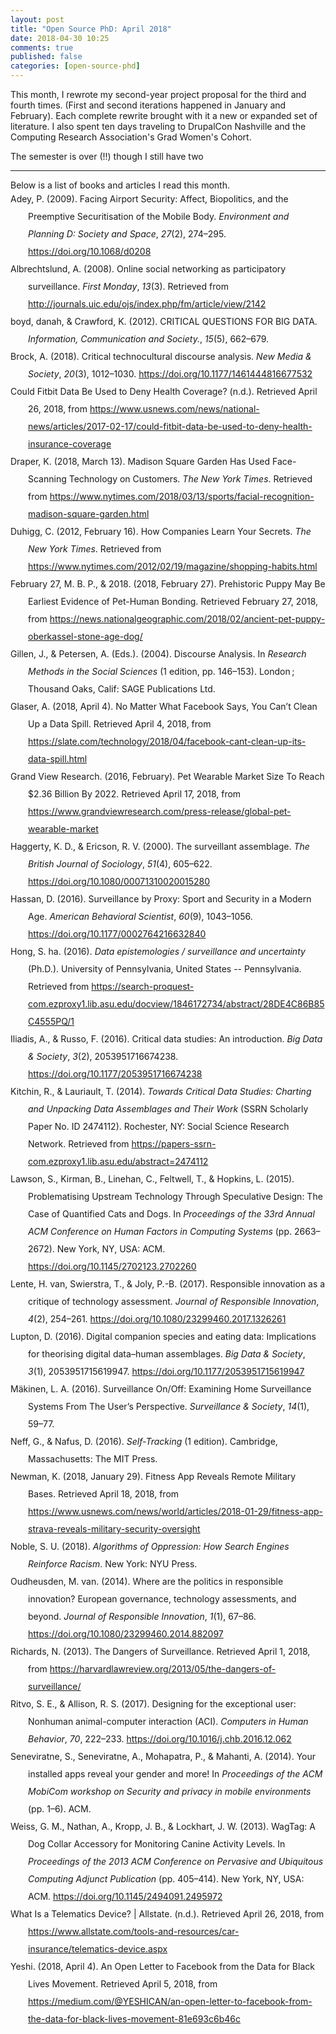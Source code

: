 ```yaml
---
layout: post
title: "Open Source PhD: April 2018"
date: 2018-04-30 10:25
comments: true
published: false
categories: [open-source-phd]
---
```


This month, I rewrote my second-year project proposal for the third and fourth times. (First and second iterations happened in January and February).  Each complete rewrite brought with it a new or expanded set of literature.  I also spent ten days traveling to DrupalCon Nashville and the Computing Research Association's Grad Women's Cohort.

The semester is over (!!) though I still have two

<hr>
Below is a list of books and articles I read this month.

<div class="csl-bib-body" style="line-height: 2; margin-left: 2em; text-indent:-2em;">
  <div class="csl-entry">Adey, P. (2009). Facing Airport Security: Affect, Biopolitics, and the Preemptive Securitisation of the Mobile Body. <i>Environment and Planning D: Society and Space</i>, <i>27</i>(2), 274–295. <a href="https://doi.org/10.1068/d0208">https://doi.org/10.1068/d0208</a></div>
  <span class="Z3988" title="url_ver=Z39.88-2004&amp;ctx_ver=Z39.88-2004&amp;rfr_id=info%3Asid%2Fzotero.org%3A2&amp;rft_id=info%3Adoi%2F10.1068%2Fd0208&amp;rft_val_fmt=info%3Aofi%2Ffmt%3Akev%3Amtx%3Ajournal&amp;rft.genre=article&amp;rft.atitle=Facing%20Airport%20Security%3A%20Affect%2C%20Biopolitics%2C%20and%20the%20Preemptive%20Securitisation%20of%20the%20Mobile%20Body&amp;rft.jtitle=Environment%20and%20Planning%20D%3A%20Society%20and%20Space&amp;rft.volume=27&amp;rft.issue=2&amp;rft.aufirst=Peter&amp;rft.aulast=Adey&amp;rft.au=Peter%20Adey&amp;rft.date=2009-04&amp;rft.pages=274-295&amp;rft.spage=274&amp;rft.epage=295&amp;rft.issn=0263-7758%2C%201472-3433&amp;rft.language=en"></span>
  <div class="csl-entry">Albrechtslund, A. (2008). Online social networking as participatory surveillance. <i>First Monday</i>, <i>13</i>(3). Retrieved from <a href="http://journals.uic.edu/ojs/index.php/fm/article/view/2142">http://journals.uic.edu/ojs/index.php/fm/article/view/2142</a></div>
  <span class="Z3988" title="url_ver=Z39.88-2004&amp;ctx_ver=Z39.88-2004&amp;rfr_id=info%3Asid%2Fzotero.org%3A2&amp;rft_val_fmt=info%3Aofi%2Ffmt%3Akev%3Amtx%3Ajournal&amp;rft.genre=article&amp;rft.atitle=Online%20social%20networking%20as%20participatory%20surveillance&amp;rft.jtitle=First%20Monday&amp;rft.volume=13&amp;rft.issue=3&amp;rft.aufirst=Anders&amp;rft.aulast=Albrechtslund&amp;rft.au=Anders%20Albrechtslund&amp;rft.date=2008&amp;rft.issn=13960466&amp;rft.language=en"></span>
  <div class="csl-entry">boyd,  danah, &amp; Crawford, K. (2012). CRITICAL QUESTIONS FOR BIG DATA. <i>Information, Communication and Society.</i>, <i>15</i>(5), 662–679.</div>
  <span class="Z3988" title="url_ver=Z39.88-2004&amp;ctx_ver=Z39.88-2004&amp;rfr_id=info%3Asid%2Fzotero.org%3A2&amp;rft_val_fmt=info%3Aofi%2Ffmt%3Akev%3Amtx%3Ajournal&amp;rft.genre=article&amp;rft.atitle=CRITICAL%20QUESTIONS%20FOR%20BIG%20DATA&amp;rft.jtitle=Information%2C%20communication%20and%20society.&amp;rft.volume=15&amp;rft.issue=5&amp;rft.aufirst=danah&amp;rft.aulast=boyd&amp;rft.au=danah%20boyd&amp;rft.au=Kate%20Crawford&amp;rft.date=2012&amp;rft.pages=662%E2%80%93679&amp;rft.issn=1369-118X"></span>
  <div class="csl-entry">Brock, A. (2018). Critical technocultural discourse analysis. <i>New Media &amp; Society</i>, <i>20</i>(3), 1012–1030. <a href="https://doi.org/10.1177/1461444816677532">https://doi.org/10.1177/1461444816677532</a></div>
  <span class="Z3988" title="url_ver=Z39.88-2004&amp;ctx_ver=Z39.88-2004&amp;rfr_id=info%3Asid%2Fzotero.org%3A2&amp;rft_id=info%3Adoi%2F10.1177%2F1461444816677532&amp;rft_val_fmt=info%3Aofi%2Ffmt%3Akev%3Amtx%3Ajournal&amp;rft.genre=article&amp;rft.atitle=Critical%20technocultural%20discourse%20analysis&amp;rft.jtitle=New%20Media%20%26%20Society&amp;rft.stitle=New%20Media%20%26%20Society&amp;rft.volume=20&amp;rft.issue=3&amp;rft.aufirst=Andr%C3%A9&amp;rft.aulast=Brock&amp;rft.au=Andr%C3%A9%20Brock&amp;rft.date=2018-03-01&amp;rft.pages=1012-1030&amp;rft.spage=1012&amp;rft.epage=1030&amp;rft.issn=1461-4448&amp;rft.language=en"></span>
  <div class="csl-entry">Could Fitbit Data Be Used to Deny Health Coverage? (n.d.). Retrieved April 26, 2018, from <a href="https://www.usnews.com/news/national-news/articles/2017-02-17/could-fitbit-data-be-used-to-deny-health-insurance-coverage">https://www.usnews.com/news/national-news/articles/2017-02-17/could-fitbit-data-be-used-to-deny-health-insurance-coverage</a></div>
  <span class="Z3988" title="url_ver=Z39.88-2004&amp;ctx_ver=Z39.88-2004&amp;rfr_id=info%3Asid%2Fzotero.org%3A2&amp;rft_val_fmt=info%3Aofi%2Ffmt%3Akev%3Amtx%3Adc&amp;rft.type=webpage&amp;rft.title=Could%20Fitbit%20Data%20Be%20Used%20to%20Deny%20Health%20Coverage%3F&amp;rft.description=Soon%2C%20wearable%20fitness%20devices%20will%20be%20able%20to%20diagnose%20diseases.%20Could%20that%20lead%20insurers%20to%20deny%20coverage%3F&amp;rft.identifier=https%3A%2F%2Fwww.usnews.com%2Fnews%2Fnational-news%2Farticles%2F2017-02-17%2Fcould-fitbit-data-be-used-to-deny-health-insurance-coverage"></span>
  <div class="csl-entry">Draper, K. (2018, March 13). Madison Square Garden Has Used Face-Scanning Technology on Customers. <i>The New York Times</i>. Retrieved from <a href="https://www.nytimes.com/2018/03/13/sports/facial-recognition-madison-square-garden.html">https://www.nytimes.com/2018/03/13/sports/facial-recognition-madison-square-garden.html</a></div>
  <span class="Z3988" title="url_ver=Z39.88-2004&amp;ctx_ver=Z39.88-2004&amp;rfr_id=info%3Asid%2Fzotero.org%3A2&amp;rft_val_fmt=info%3Aofi%2Ffmt%3Akev%3Amtx%3Adc&amp;rft.type=newspaperArticle&amp;rft.title=Madison%20Square%20Garden%20Has%20Used%20Face-Scanning%20Technology%20on%20Customers&amp;rft.source=The%20New%20York%20Times&amp;rft.description=Facial-recognition%20systems%20can%20help%20bolster%20security%2C%20but%20some%20experts%20say%20the%20technology%20raises%20questions%20about%20privacy%20and%20data%20security.&amp;rft.identifier=https%3A%2F%2Fwww.nytimes.com%2F2018%2F03%2F13%2Fsports%2Ffacial-recognition-madison-square-garden.html&amp;rft.aufirst=Kevin&amp;rft.aulast=Draper&amp;rft.au=Kevin%20Draper&amp;rft.date=2018-03-13&amp;rft.issn=0362-4331&amp;rft.language=en-US"></span>
  <div class="csl-entry">Duhigg, C. (2012, February 16). How Companies Learn Your Secrets. <i>The New York Times</i>. Retrieved from <a href="https://www.nytimes.com/2012/02/19/magazine/shopping-habits.html">https://www.nytimes.com/2012/02/19/magazine/shopping-habits.html</a></div>
  <span class="Z3988" title="url_ver=Z39.88-2004&amp;ctx_ver=Z39.88-2004&amp;rfr_id=info%3Asid%2Fzotero.org%3A2&amp;rft_val_fmt=info%3Aofi%2Ffmt%3Akev%3Amtx%3Adc&amp;rft.type=newspaperArticle&amp;rft.title=How%20Companies%20Learn%20Your%20Secrets&amp;rft.source=The%20New%20York%20Times&amp;rft.description=Your%20shopping%20habits%20reveal%20even%20the%20most%20personal%20information%20%E2%80%94%20like%20when%20you%E2%80%99re%20going%20to%20have%20a%20baby.&amp;rft.identifier=https%3A%2F%2Fwww.nytimes.com%2F2012%2F02%2F19%2Fmagazine%2Fshopping-habits.html&amp;rft.aufirst=Charles&amp;rft.aulast=Duhigg&amp;rft.au=Charles%20Duhigg&amp;rft.date=2012-02-16&amp;rft.issn=0362-4331&amp;rft.language=en-US"></span>
  <div class="csl-entry">February 27, M. B. P., &amp; 2018. (2018, February 27). Prehistoric Puppy May Be Earliest Evidence of Pet-Human Bonding. Retrieved February 27, 2018, from <a href="https://news.nationalgeographic.com/2018/02/ancient-pet-puppy-oberkassel-stone-age-dog/">https://news.nationalgeographic.com/2018/02/ancient-pet-puppy-oberkassel-stone-age-dog/</a></div>
  <span class="Z3988" title="url_ver=Z39.88-2004&amp;ctx_ver=Z39.88-2004&amp;rfr_id=info%3Asid%2Fzotero.org%3A2&amp;rft_val_fmt=info%3Aofi%2Ffmt%3Akev%3Amtx%3Adc&amp;rft.type=webpage&amp;rft.title=Prehistoric%20Puppy%20May%20Be%20Earliest%20Evidence%20of%20Pet-Human%20Bonding&amp;rft.description=A%20new%20analysis%20of%2014%2C000-year-old%20canine%20reveals%20the%20earliest%20evidence%20for%20an%20emotional%20attachment%20with%20man%E2%80%99s%20best%20friend.&amp;rft.identifier=https%3A%2F%2Fnews.nationalgeographic.com%2F2018%2F02%2Fancient-pet-puppy-oberkassel-stone-age-dog%2F&amp;rft.aufirst=Mary%20Bates%20PUBLISHED&amp;rft.aulast=February%2027&amp;rft.au=Mary%20Bates%20PUBLISHED%20February%2027&amp;rft.au=undefined&amp;rft.date=2018-02-27"></span>
  <div class="csl-entry">Gillen, J., &amp; Petersen, A. (Eds.). (2004). Discourse Analysis. In <i>Research Methods in the Social Sciences</i> (1 edition, pp. 146–153). London ; Thousand Oaks, Calif: SAGE Publications Ltd.</div>
  <span class="Z3988" title="url_ver=Z39.88-2004&amp;ctx_ver=Z39.88-2004&amp;rfr_id=info%3Asid%2Fzotero.org%3A2&amp;rft_id=urn%3Aisbn%3A978-0-7619-4402-7&amp;rft_val_fmt=info%3Aofi%2Ffmt%3Akev%3Amtx%3Abook&amp;rft.genre=bookitem&amp;rft.atitle=Discourse%20Analysis&amp;rft.place=London%20%3B%20Thousand%20Oaks%2C%20Calif&amp;rft.publisher=SAGE%20Publications%20Ltd&amp;rft.edition=1%20edition&amp;rft.aufirst=Julia&amp;rft.aulast=Gillen&amp;rft.au=Julia%20Gillen&amp;rft.au=Alan%20Petersen&amp;rft.date=2004-12-08&amp;rft.pages=146-153&amp;rft.spage=146&amp;rft.epage=153&amp;rft.isbn=978-0-7619-4402-7&amp;rft.language=English"></span>
  <div class="csl-entry">Glaser, A. (2018, April 4). No Matter What Facebook Says, You Can’t Clean Up a Data Spill. Retrieved April 4, 2018, from <a href="https://slate.com/technology/2018/04/facebook-cant-clean-up-its-data-spill.html">https://slate.com/technology/2018/04/facebook-cant-clean-up-its-data-spill.html</a></div>
  <span class="Z3988" title="url_ver=Z39.88-2004&amp;ctx_ver=Z39.88-2004&amp;rfr_id=info%3Asid%2Fzotero.org%3A2&amp;rft_val_fmt=info%3Aofi%2Ffmt%3Akev%3Amtx%3Adc&amp;rft.type=webpage&amp;rft.title=No%20Matter%20What%20Facebook%20Says%2C%20You%20Can%E2%80%99t%20Clean%20Up%20a%20Data%20Spill&amp;rft.description=The%20company%20should%E2%80%99ve%20done%20better%2C%20because%20the%20damage%20can%E2%80%99t%20be%20undone.&amp;rft.identifier=https%3A%2F%2Fslate.com%2Ftechnology%2F2018%2F04%2Ffacebook-cant-clean-up-its-data-spill.html&amp;rft.aufirst=April&amp;rft.aulast=Glaser&amp;rft.au=April%20Glaser&amp;rft.date=2018-04-04&amp;rft.language=en"></span>
  <div class="csl-entry">Grand View Research. (2016, February). Pet Wearable Market Size To Reach $2.36 Billion By 2022. Retrieved April 17, 2018, from <a href="https://www.grandviewresearch.com/press-release/global-pet-wearable-market">https://www.grandviewresearch.com/press-release/global-pet-wearable-market</a></div>
  <span class="Z3988" title="url_ver=Z39.88-2004&amp;ctx_ver=Z39.88-2004&amp;rfr_id=info%3Asid%2Fzotero.org%3A2&amp;rft_val_fmt=info%3Aofi%2Ffmt%3Akev%3Amtx%3Adc&amp;rft.type=webpage&amp;rft.title=Pet%20Wearable%20Market%20Size%20To%20Reach%20%242.36%20Billion%20By%202022&amp;rft.description=Pet%20Wearable%20Market%20Size%20To%20Reach%20%242.36%20Billion%20By%202022&amp;rft.identifier=https%3A%2F%2Fwww.grandviewresearch.com%2Fpress-release%2Fglobal-pet-wearable-market&amp;rft.aulast=Grand%20View%20Research&amp;rft.au=Grand%20View%20Research&amp;rft.date=2016-02&amp;rft.language=en"></span>
  <div class="csl-entry">Haggerty, K. D., &amp; Ericson, R. V. (2000). The surveillant assemblage. <i>The British Journal of Sociology</i>, <i>51</i>(4), 605–622. <a href="https://doi.org/10.1080/00071310020015280">https://doi.org/10.1080/00071310020015280</a></div>
  <span class="Z3988" title="url_ver=Z39.88-2004&amp;ctx_ver=Z39.88-2004&amp;rfr_id=info%3Asid%2Fzotero.org%3A2&amp;rft_id=info%3Adoi%2F10.1080%2F00071310020015280&amp;rft_val_fmt=info%3Aofi%2Ffmt%3Akev%3Amtx%3Ajournal&amp;rft.genre=article&amp;rft.atitle=The%20surveillant%20assemblage&amp;rft.jtitle=The%20British%20Journal%20of%20Sociology&amp;rft.volume=51&amp;rft.issue=4&amp;rft.aufirst=Kevin%20D.&amp;rft.aulast=Haggerty&amp;rft.au=Kevin%20D.%20Haggerty&amp;rft.au=Richard%20V.%20Ericson&amp;rft.date=2000-12-01&amp;rft.pages=605-622&amp;rft.spage=605&amp;rft.epage=622&amp;rft.issn=1468-4446&amp;rft.language=en"></span>
  <div class="csl-entry">Hassan, D. (2016). Surveillance by Proxy: Sport and Security in a Modern Age. <i>American Behavioral Scientist</i>, <i>60</i>(9), 1043–1056. <a href="https://doi.org/10.1177/0002764216632840">https://doi.org/10.1177/0002764216632840</a></div>
  <span class="Z3988" title="url_ver=Z39.88-2004&amp;ctx_ver=Z39.88-2004&amp;rfr_id=info%3Asid%2Fzotero.org%3A2&amp;rft_id=info%3Adoi%2F10.1177%2F0002764216632840&amp;rft_val_fmt=info%3Aofi%2Ffmt%3Akev%3Amtx%3Ajournal&amp;rft.genre=article&amp;rft.atitle=Surveillance%20by%20Proxy%3A%20Sport%20and%20Security%20in%20a%20Modern%20Age&amp;rft.jtitle=American%20Behavioral%20Scientist&amp;rft.stitle=American%20Behavioral%20Scientist&amp;rft.volume=60&amp;rft.issue=9&amp;rft.aufirst=David&amp;rft.aulast=Hassan&amp;rft.au=David%20Hassan&amp;rft.date=2016-08-01&amp;rft.pages=1043-1056&amp;rft.spage=1043&amp;rft.epage=1056&amp;rft.issn=0002-7642&amp;rft.language=en"></span>
  <div class="csl-entry">Hong, S. ha. (2016). <i>Data epistemologies / surveillance and uncertainty</i> (Ph.D.). University of Pennsylvania, United States -- Pennsylvania. Retrieved from <a href="https://search-proquest-com.ezproxy1.lib.asu.edu/docview/1846172734/abstract/28DE4C86B85C4555PQ/1">https://search-proquest-com.ezproxy1.lib.asu.edu/docview/1846172734/abstract/28DE4C86B85C4555PQ/1</a></div>
  <span class="Z3988" title="url_ver=Z39.88-2004&amp;ctx_ver=Z39.88-2004&amp;rfr_id=info%3Asid%2Fzotero.org%3A2&amp;rft_val_fmt=info%3Aofi%2Ffmt%3Akev%3Amtx%3Adissertation&amp;rft.title=Data%20epistemologies%20%2F%20surveillance%20and%20uncertainty&amp;rft.aufirst=Sun%20ha&amp;rft.aulast=Hong&amp;rft.au=Sun%20ha%20Hong&amp;rft.date=2016&amp;rft.tpages=361&amp;rft.language=English"></span>
  <div class="csl-entry">Iliadis, A., &amp; Russo, F. (2016). Critical data studies: An introduction. <i>Big Data &amp; Society</i>, <i>3</i>(2), 2053951716674238. <a href="https://doi.org/10.1177/2053951716674238">https://doi.org/10.1177/2053951716674238</a></div>
  <span class="Z3988" title="url_ver=Z39.88-2004&amp;ctx_ver=Z39.88-2004&amp;rfr_id=info%3Asid%2Fzotero.org%3A2&amp;rft_id=info%3Adoi%2F10.1177%2F2053951716674238&amp;rft_val_fmt=info%3Aofi%2Ffmt%3Akev%3Amtx%3Ajournal&amp;rft.genre=article&amp;rft.atitle=Critical%20data%20studies%3A%20An%20introduction&amp;rft.jtitle=Big%20Data%20%26%20Society&amp;rft.stitle=Big%20Data%20%26%20Society&amp;rft.volume=3&amp;rft.issue=2&amp;rft.aufirst=Andrew&amp;rft.aulast=Iliadis&amp;rft.au=Andrew%20Iliadis&amp;rft.au=Federica%20Russo&amp;rft.date=2016-12-01&amp;rft.pages=2053951716674238&amp;rft.issn=2053-9517&amp;rft.language=en"></span>
  <div class="csl-entry">Kitchin, R., &amp; Lauriault, T. (2014). <i>Towards Critical Data Studies: Charting and Unpacking Data Assemblages and Their Work</i> (SSRN Scholarly Paper No. ID 2474112). Rochester, NY: Social Science Research Network. Retrieved from <a href="https://papers-ssrn-com.ezproxy1.lib.asu.edu/abstract=2474112">https://papers-ssrn-com.ezproxy1.lib.asu.edu/abstract=2474112</a></div>
  <span class="Z3988" title="url_ver=Z39.88-2004&amp;ctx_ver=Z39.88-2004&amp;rfr_id=info%3Asid%2Fzotero.org%3A2&amp;rft_val_fmt=info%3Aofi%2Ffmt%3Akev%3Amtx%3Abook&amp;rft.genre=report&amp;rft.btitle=Towards%20Critical%20Data%20Studies%3A%20Charting%20and%20Unpacking%20Data%20Assemblages%20and%20Their%20Work&amp;rft.place=Rochester%2C%20NY&amp;rft.aufirst=Rob&amp;rft.aulast=Kitchin&amp;rft.au=Rob%20Kitchin&amp;rft.au=Tracey%20Lauriault&amp;rft.date=2014-07-30&amp;rft.language=en"></span>
  <div class="csl-entry">Lawson, S., Kirman, B., Linehan, C., Feltwell, T., &amp; Hopkins, L. (2015). Problematising Upstream Technology Through Speculative Design: The Case of Quantified Cats and Dogs. In <i>Proceedings of the 33rd Annual ACM Conference on Human Factors in Computing Systems</i> (pp. 2663–2672). New York, NY, USA: ACM. <a href="https://doi.org/10.1145/2702123.2702260">https://doi.org/10.1145/2702123.2702260</a></div>
  <span class="Z3988" title="url_ver=Z39.88-2004&amp;ctx_ver=Z39.88-2004&amp;rfr_id=info%3Asid%2Fzotero.org%3A2&amp;rft_id=info%3Adoi%2F10.1145%2F2702123.2702260&amp;rft_id=urn%3Aisbn%3A978-1-4503-3145-6&amp;rft_val_fmt=info%3Aofi%2Ffmt%3Akev%3Amtx%3Abook&amp;rft.genre=proceeding&amp;rft.atitle=Problematising%20Upstream%20Technology%20Through%20Speculative%20Design%3A%20The%20Case%20of%20Quantified%20Cats%20and%20Dogs&amp;rft.btitle=Proceedings%20of%20the%2033rd%20Annual%20ACM%20Conference%20on%20Human%20Factors%20in%20Computing%20Systems&amp;rft.place=New%20York%2C%20NY%2C%20USA&amp;rft.publisher=ACM&amp;rft.series=CHI%20'15&amp;rft.aufirst=Shaun&amp;rft.aulast=Lawson&amp;rft.au=Shaun%20Lawson&amp;rft.au=Ben%20Kirman&amp;rft.au=Conor%20Linehan&amp;rft.au=Tom%20Feltwell&amp;rft.au=Lisa%20Hopkins&amp;rft.date=2015&amp;rft.pages=2663%E2%80%932672&amp;rft.isbn=978-1-4503-3145-6"></span>
  <div class="csl-entry">Lente, H. van, Swierstra, T., &amp; Joly, P.-B. (2017). Responsible innovation as a critique of technology assessment. <i>Journal of Responsible Innovation</i>, <i>4</i>(2), 254–261. <a href="https://doi.org/10.1080/23299460.2017.1326261">https://doi.org/10.1080/23299460.2017.1326261</a></div>
  <span class="Z3988" title="url_ver=Z39.88-2004&amp;ctx_ver=Z39.88-2004&amp;rfr_id=info%3Asid%2Fzotero.org%3A2&amp;rft_id=info%3Adoi%2F10.1080%2F23299460.2017.1326261&amp;rft_val_fmt=info%3Aofi%2Ffmt%3Akev%3Amtx%3Ajournal&amp;rft.genre=article&amp;rft.atitle=Responsible%20innovation%20as%20a%20critique%20of%20technology%20assessment&amp;rft.jtitle=Journal%20of%20Responsible%20Innovation&amp;rft.volume=4&amp;rft.issue=2&amp;rft.aufirst=Harro%20van&amp;rft.aulast=Lente&amp;rft.au=Harro%20van%20Lente&amp;rft.au=Tsjalling%20Swierstra&amp;rft.au=Pierre-Beno%C3%AEt%20Joly&amp;rft.date=2017-05-04&amp;rft.pages=254-261&amp;rft.spage=254&amp;rft.epage=261&amp;rft.issn=2329-9460"></span>
  <div class="csl-entry">Lupton, D. (2016). Digital companion species and eating data: Implications for theorising digital data–human assemblages. <i>Big Data &amp; Society</i>, <i>3</i>(1), 2053951715619947. <a href="https://doi.org/10.1177/2053951715619947">https://doi.org/10.1177/2053951715619947</a></div>
  <span class="Z3988" title="url_ver=Z39.88-2004&amp;ctx_ver=Z39.88-2004&amp;rfr_id=info%3Asid%2Fzotero.org%3A2&amp;rft_id=info%3Adoi%2F10.1177%2F2053951715619947&amp;rft_val_fmt=info%3Aofi%2Ffmt%3Akev%3Amtx%3Ajournal&amp;rft.genre=article&amp;rft.atitle=Digital%20companion%20species%20and%20eating%20data%3A%20Implications%20for%20theorising%20digital%20data%E2%80%93human%20assemblages&amp;rft.jtitle=Big%20Data%20%26%20Society&amp;rft.stitle=Big%20Data%20%26%20Society&amp;rft.volume=3&amp;rft.issue=1&amp;rft.aufirst=Deborah&amp;rft.aulast=Lupton&amp;rft.au=Deborah%20Lupton&amp;rft.date=2016-01-05&amp;rft.pages=2053951715619947&amp;rft.issn=2053-9517&amp;rft.language=en"></span>
  <div class="csl-entry">Mäkinen, L. A. (2016). Surveillance On/Off: Examining Home Surveillance Systems From The User’s Perspective. <i>Surveillance &amp; Society</i>, <i>14</i>(1), 59–77.</div>
  <span class="Z3988" title="url_ver=Z39.88-2004&amp;ctx_ver=Z39.88-2004&amp;rfr_id=info%3Asid%2Fzotero.org%3A2&amp;rft_val_fmt=info%3Aofi%2Ffmt%3Akev%3Amtx%3Ajournal&amp;rft.genre=article&amp;rft.atitle=Surveillance%20On%2FOff%3A%20Examining%20Home%20Surveillance%20Systems%20From%20The%20User's%20Perspective&amp;rft.jtitle=Surveillance%20%26%20Society&amp;rft.stitle=Surveillance%20%26%20Society&amp;rft.volume=14&amp;rft.issue=1&amp;rft.aufirst=Liisa%20A.&amp;rft.aulast=M%C3%A4kinen&amp;rft.au=Liisa%20A.%20M%C3%A4kinen&amp;rft.date=2016-01&amp;rft.pages=59-77&amp;rft.spage=59&amp;rft.epage=77&amp;rft.issn=14777487"></span>
  <div class="csl-entry">Neff, G., &amp; Nafus, D. (2016). <i>Self-Tracking</i> (1 edition). Cambridge, Massachusetts: The MIT Press.</div>
  <span class="Z3988" title="url_ver=Z39.88-2004&amp;ctx_ver=Z39.88-2004&amp;rfr_id=info%3Asid%2Fzotero.org%3A2&amp;rft_id=urn%3Aisbn%3A978-0-262-52912-9&amp;rft_val_fmt=info%3Aofi%2Ffmt%3Akev%3Amtx%3Abook&amp;rft.genre=book&amp;rft.btitle=Self-Tracking&amp;rft.place=Cambridge%2C%20Massachusetts&amp;rft.publisher=The%20MIT%20Press&amp;rft.edition=1%20edition&amp;rft.aufirst=Gina&amp;rft.aulast=Neff&amp;rft.au=Gina%20Neff&amp;rft.au=Dawn%20Nafus&amp;rft.date=2016-06-24&amp;rft.tpages=248&amp;rft.isbn=978-0-262-52912-9&amp;rft.language=English"></span>
  <div class="csl-entry">Newman, K. (2018, January 29). Fitness App Reveals Remote Military Bases. Retrieved April 18, 2018, from <a href="https://www.usnews.com/news/world/articles/2018-01-29/fitness-app-strava-reveals-military-security-oversight">https://www.usnews.com/news/world/articles/2018-01-29/fitness-app-strava-reveals-military-security-oversight</a></div>
  <span class="Z3988" title="url_ver=Z39.88-2004&amp;ctx_ver=Z39.88-2004&amp;rfr_id=info%3Asid%2Fzotero.org%3A2&amp;rft_val_fmt=info%3Aofi%2Ffmt%3Akev%3Amtx%3Adc&amp;rft.type=webpage&amp;rft.title=Fitness%20App%20Reveals%20Remote%20Military%20Bases&amp;rft.description=The%20app's%20heat%20map%20tracks%20users'%20workout%20sessions%20globally%2C%20which%20is%20a%20problem%20for%20those%20who%20use%20the%20app%20while%20deployed.&amp;rft.identifier=https%3A%2F%2Fwww.usnews.com%2Fnews%2Fworld%2Farticles%2F2018-01-29%2Ffitness-app-strava-reveals-military-security-oversight&amp;rft.aufirst=Katelyn&amp;rft.aulast=Newman&amp;rft.au=Katelyn%20Newman&amp;rft.date=2018-01-29"></span>
  <div class="csl-entry">Noble, S. U. (2018). <i>Algorithms of Oppression: How Search Engines Reinforce Racism</i>. New York: NYU Press.</div>
  <span class="Z3988" title="url_ver=Z39.88-2004&amp;ctx_ver=Z39.88-2004&amp;rfr_id=info%3Asid%2Fzotero.org%3A2&amp;rft_id=urn%3Aisbn%3A978-1-4798-3724-3&amp;rft_val_fmt=info%3Aofi%2Ffmt%3Akev%3Amtx%3Abook&amp;rft.genre=book&amp;rft.btitle=Algorithms%20of%20Oppression%3A%20How%20Search%20Engines%20Reinforce%20Racism&amp;rft.place=New%20York&amp;rft.publisher=NYU%20Press&amp;rft.aufirst=Safiya%20Umoja&amp;rft.aulast=Noble&amp;rft.au=Safiya%20Umoja%20Noble&amp;rft.date=2018-02-20&amp;rft.tpages=256&amp;rft.isbn=978-1-4798-3724-3&amp;rft.language=English"></span>
  <div class="csl-entry">Oudheusden, M. van. (2014). Where are the politics in responsible innovation? European governance, technology assessments, and beyond. <i>Journal of Responsible Innovation</i>, <i>1</i>(1), 67–86. <a href="https://doi.org/10.1080/23299460.2014.882097">https://doi.org/10.1080/23299460.2014.882097</a></div>
  <span class="Z3988" title="url_ver=Z39.88-2004&amp;ctx_ver=Z39.88-2004&amp;rfr_id=info%3Asid%2Fzotero.org%3A2&amp;rft_id=info%3Adoi%2F10.1080%2F23299460.2014.882097&amp;rft_val_fmt=info%3Aofi%2Ffmt%3Akev%3Amtx%3Ajournal&amp;rft.genre=article&amp;rft.atitle=Where%20are%20the%20politics%20in%20responsible%20innovation%3F%20European%20governance%2C%20technology%20assessments%2C%20and%20beyond&amp;rft.jtitle=Journal%20of%20Responsible%20Innovation&amp;rft.volume=1&amp;rft.issue=1&amp;rft.aufirst=Michiel%20van&amp;rft.aulast=Oudheusden&amp;rft.au=Michiel%20van%20Oudheusden&amp;rft.date=2014-01-02&amp;rft.pages=67-86&amp;rft.spage=67&amp;rft.epage=86&amp;rft.issn=2329-9460"></span>
  <div class="csl-entry">Richards, N. (2013). The Dangers of Surveillance. Retrieved April 1, 2018, from <a href="https://harvardlawreview.org/2013/05/the-dangers-of-surveillance/">https://harvardlawreview.org/2013/05/the-dangers-of-surveillance/</a></div>
  <span class="Z3988" title="url_ver=Z39.88-2004&amp;ctx_ver=Z39.88-2004&amp;rfr_id=info%3Asid%2Fzotero.org%3A2&amp;rft_val_fmt=info%3Aofi%2Ffmt%3Akev%3Amtx%3Adc&amp;rft.type=webpage&amp;rft.title=The%20Dangers%20of%20Surveillance&amp;rft.description=From%20the%20Fourth%20Amendment%20to%20George%20Orwell%E2%80%99s%20Nineteen%20Eighty-Four%2C%20and%20from%20the%20Electronic%20Communications%20Privacy%20Act%20to%20films%20like%20Minority%20Report%20and%20The%20Lives%20of%20Others%2C%20our%20law%20and%20culture%20are%20full%20of%20warnings%20about%20state%20scrutiny%20of%20our%20lives.%26hellip%3B&amp;rft.identifier=https%3A%2F%2Fharvardlawreview.org%2F2013%2F05%2Fthe-dangers-of-surveillance%2F&amp;rft.aufirst=Neil&amp;rft.aulast=Richards&amp;rft.au=Neil%20Richards&amp;rft.date=2013&amp;rft.language=en-US"></span>
  <div class="csl-entry">Ritvo, S. E., &amp; Allison, R. S. (2017). Designing for the exceptional user: Nonhuman animal-computer interaction (ACI). <i>Computers in Human Behavior</i>, <i>70</i>, 222–233. <a href="https://doi.org/10.1016/j.chb.2016.12.062">https://doi.org/10.1016/j.chb.2016.12.062</a></div>
  <span class="Z3988" title="url_ver=Z39.88-2004&amp;ctx_ver=Z39.88-2004&amp;rfr_id=info%3Asid%2Fzotero.org%3A2&amp;rft_id=info%3Adoi%2F10.1016%2Fj.chb.2016.12.062&amp;rft_val_fmt=info%3Aofi%2Ffmt%3Akev%3Amtx%3Ajournal&amp;rft.genre=article&amp;rft.atitle=Designing%20for%20the%20exceptional%20user%3A%20Nonhuman%20animal-computer%20interaction%20(ACI)&amp;rft.jtitle=Computers%20in%20Human%20Behavior&amp;rft.stitle=Computers%20in%20Human%20Behavior&amp;rft.volume=70&amp;rft.aufirst=Sarah%20E.&amp;rft.aulast=Ritvo&amp;rft.au=Sarah%20E.%20Ritvo&amp;rft.au=Robert%20S.%20Allison&amp;rft.date=2017-05-01&amp;rft.pages=222-233&amp;rft.spage=222&amp;rft.epage=233&amp;rft.issn=0747-5632"></span>
  <div class="csl-entry">Seneviratne, S., Seneviratne, A., Mohapatra, P., &amp; Mahanti, A. (2014). Your installed apps reveal your gender and more! In <i>Proceedings of the ACM MobiCom workshop on Security and privacy in mobile environments</i> (pp. 1–6). ACM.</div>
  <span class="Z3988" title="url_ver=Z39.88-2004&amp;ctx_ver=Z39.88-2004&amp;rfr_id=info%3Asid%2Fzotero.org%3A2&amp;rft_val_fmt=info%3Aofi%2Ffmt%3Akev%3Amtx%3Abook&amp;rft.genre=proceeding&amp;rft.atitle=Your%20installed%20apps%20reveal%20your%20gender%20and%20more!&amp;rft.btitle=Proceedings%20of%20the%20ACM%20MobiCom%20workshop%20on%20Security%20and%20privacy%20in%20mobile%20environments&amp;rft.publisher=ACM&amp;rft.aufirst=Suranga&amp;rft.aulast=Seneviratne&amp;rft.au=Suranga%20Seneviratne&amp;rft.au=Aruna%20Seneviratne&amp;rft.au=Prasant%20Mohapatra&amp;rft.au=Anirban%20Mahanti&amp;rft.date=2014&amp;rft.pages=1%E2%80%936"></span>
  <div class="csl-entry">Weiss, G. M., Nathan, A., Kropp, J. B., &amp; Lockhart, J. W. (2013). WagTag: A Dog Collar Accessory for Monitoring Canine Activity Levels. In <i>Proceedings of the 2013 ACM Conference on Pervasive and Ubiquitous Computing Adjunct Publication</i> (pp. 405–414). New York, NY, USA: ACM. <a href="https://doi.org/10.1145/2494091.2495972">https://doi.org/10.1145/2494091.2495972</a></div>
  <span class="Z3988" title="url_ver=Z39.88-2004&amp;ctx_ver=Z39.88-2004&amp;rfr_id=info%3Asid%2Fzotero.org%3A2&amp;rft_id=info%3Adoi%2F10.1145%2F2494091.2495972&amp;rft_id=urn%3Aisbn%3A978-1-4503-2215-7&amp;rft_val_fmt=info%3Aofi%2Ffmt%3Akev%3Amtx%3Abook&amp;rft.genre=proceeding&amp;rft.atitle=WagTag%3A%20A%20Dog%20Collar%20Accessory%20for%20Monitoring%20Canine%20Activity%20Levels&amp;rft.btitle=Proceedings%20of%20the%202013%20ACM%20Conference%20on%20Pervasive%20and%20Ubiquitous%20Computing%20Adjunct%20Publication&amp;rft.place=New%20York%2C%20NY%2C%20USA&amp;rft.publisher=ACM&amp;rft.series=UbiComp%20'13%20Adjunct&amp;rft.aufirst=Gary%20M.&amp;rft.aulast=Weiss&amp;rft.au=Gary%20M.%20Weiss&amp;rft.au=Ashwin%20Nathan&amp;rft.au=J.B.%20Kropp&amp;rft.au=Jeffrey%20W.%20Lockhart&amp;rft.date=2013&amp;rft.pages=405%E2%80%93414&amp;rft.isbn=978-1-4503-2215-7"></span>
  <div class="csl-entry">What Is a Telematics Device? | Allstate. (n.d.). Retrieved April 26, 2018, from <a href="https://www.allstate.com/tools-and-resources/car-insurance/telematics-device.aspx">https://www.allstate.com/tools-and-resources/car-insurance/telematics-device.aspx</a></div>
  <span class="Z3988" title="url_ver=Z39.88-2004&amp;ctx_ver=Z39.88-2004&amp;rfr_id=info%3Asid%2Fzotero.org%3A2&amp;rft_val_fmt=info%3Aofi%2Ffmt%3Akev%3Amtx%3Adc&amp;rft.type=webpage&amp;rft.title=What%20Is%20a%20Telematics%20Device%3F%20%7C%20Allstate&amp;rft.identifier=https%3A%2F%2Fwww.allstate.com%2Ftools-and-resources%2Fcar-insurance%2Ftelematics-device.aspx"></span>
  <div class="csl-entry">Yeshi. (2018, April 4). An Open Letter to Facebook from the Data for Black Lives Movement. Retrieved April 5, 2018, from <a href="https://medium.com/@YESHICAN/an-open-letter-to-facebook-from-the-data-for-black-lives-movement-81e693c6b46c">https://medium.com/@YESHICAN/an-open-letter-to-facebook-from-the-data-for-black-lives-movement-81e693c6b46c</a></div>
  <span class="Z3988" title="url_ver=Z39.88-2004&amp;ctx_ver=Z39.88-2004&amp;rfr_id=info%3Asid%2Fzotero.org%3A2&amp;rft_val_fmt=info%3Aofi%2Ffmt%3Akev%3Amtx%3Adc&amp;rft.type=blogPost&amp;rft.title=An%20Open%20Letter%20to%20Facebook%20from%20the%20Data%20for%20Black%20Lives%20Movement&amp;rft.description=Give%20Black%20researchers%2C%20data%20scientists%20and%20Black%20communities%20access%20to%20our%20data.&amp;rft.identifier=https%3A%2F%2Fmedium.com%2F%40YESHICAN%2Fan-open-letter-to-facebook-from-the-data-for-black-lives-movement-81e693c6b46c&amp;rft.aulast=Yeshi&amp;rft.au=Yeshi&amp;rft.date=2018-04-04"></span>
</div>
